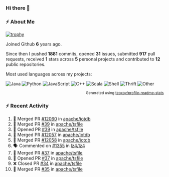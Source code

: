### Hi there 👋

### :zap: About Me

[![trophy](https://github-profile-trophy.vercel.app/?username=HTHou&theme=onedark)](https://github.com/ryo-ma/github-profile-trophy)
   
Joined Github **6** years ago.

Since then I pushed **1881** commits, opened **31** issues, submitted **917** pull requests, received **1** stars across **5** personal projects and contributed to **12** public repositories.

Most used languages across my projects:

![Java](https://img.shields.io/static/v1?style=flat-square&label=%E2%A0%80&color=555&labelColor=%23b07219&message=Java%EF%B8%B195.4%25)
![Python](https://img.shields.io/static/v1?style=flat-square&label=%E2%A0%80&color=555&labelColor=%233572A5&message=Python%EF%B8%B11.2%25)
![JavaScript](https://img.shields.io/static/v1?style=flat-square&label=%E2%A0%80&color=555&labelColor=%23f1e05a&message=JavaScript%EF%B8%B10.7%25)
![C++](https://img.shields.io/static/v1?style=flat-square&label=%E2%A0%80&color=555&labelColor=%23f34b7d&message=C%2B%2B%EF%B8%B10.5%25)
![Scala](https://img.shields.io/static/v1?style=flat-square&label=%E2%A0%80&color=555&labelColor=%23c22d40&message=Scala%EF%B8%B10.4%25)
![Shell](https://img.shields.io/static/v1?style=flat-square&label=%E2%A0%80&color=555&labelColor=%2389e051&message=Shell%EF%B8%B10.3%25)
![Thrift](https://img.shields.io/static/v1?style=flat-square&label=%E2%A0%80&color=555&labelColor=%23D12127&message=Thrift%EF%B8%B10.3%25)
![Other](https://img.shields.io/static/v1?style=flat-square&label=%E2%A0%80&color=555&labelColor=%23ededed&message=Other%EF%B8%B10.8%25)

<p align="right"><sub>Generated using <a href="https://github.com/marketplace/actions/profile-readme-stats">teoxoy/profile-readme-stats</a></sub></p>


<!--![](https://github.com/HTHou/HTHou/blob/output/github-contribution-grid-snake.svg)-->

<!--![Haonan Hou's github stats](https://github-readme-stats.vercel.app/api?username=HTHou&count_private=true&show_icons=true&theme=onedark)-->

<!--![Haonan Hou's wakatime stats](https://github-readme-stats.vercel.app/api/wakatime?username=HTHou&layout=compact&theme=onedark)-->

<!--![Top Langs](https://github-readme-stats.vercel.app/api/top-langs/?username=HTHou&theme=onedark&layout=compact)-->

### :zap: Recent Activity
<!--START_SECTION:activity-->
1. 🎉 Merged PR [#12060](https://github.com/apache/iotdb/pull/12060) in [apache/iotdb](https://github.com/apache/iotdb)
2. 🎉 Merged PR [#39](https://github.com/apache/tsfile/pull/39) in [apache/tsfile](https://github.com/apache/tsfile)
3. 💪 Opened PR [#39](https://github.com/apache/tsfile/pull/39) in [apache/tsfile](https://github.com/apache/tsfile)
4. 🎉 Merged PR [#12057](https://github.com/apache/iotdb/pull/12057) in [apache/iotdb](https://github.com/apache/iotdb)
5. 🎉 Merged PR [#12058](https://github.com/apache/iotdb/pull/12058) in [apache/iotdb](https://github.com/apache/iotdb)
6. 🗣 Commented on [#1355](https://github.com/lz4/lz4/issues/1355#issuecomment-1953967489) in [lz4/lz4](https://github.com/lz4/lz4)
7. 🎉 Merged PR [#37](https://github.com/apache/tsfile/pull/37) in [apache/tsfile](https://github.com/apache/tsfile)
8. 💪 Opened PR [#37](https://github.com/apache/tsfile/pull/37) in [apache/tsfile](https://github.com/apache/tsfile)
9. ❌ Closed PR [#34](https://github.com/apache/tsfile/pull/34) in [apache/tsfile](https://github.com/apache/tsfile)
10. 🎉 Merged PR [#35](https://github.com/apache/tsfile/pull/35) in [apache/tsfile](https://github.com/apache/tsfile)
<!--END_SECTION:activity-->

<!--
**HTHou/HTHou** is a ✨ _special_ ✨ repository because its `README.md` (this file) appears on your GitHub profile.

Here are some ideas to get you started:

- 🔭 I’m currently working on ...
- 🌱 I’m currently learning ...
- 👯 I’m looking to collaborate on ...
- 🤔 I’m looking for help with ...
- 💬 Ask me about ...
- 📫 How to reach me: ...
- 😄 Pronouns: ...
- ⚡ Fun fact: ...
-->
